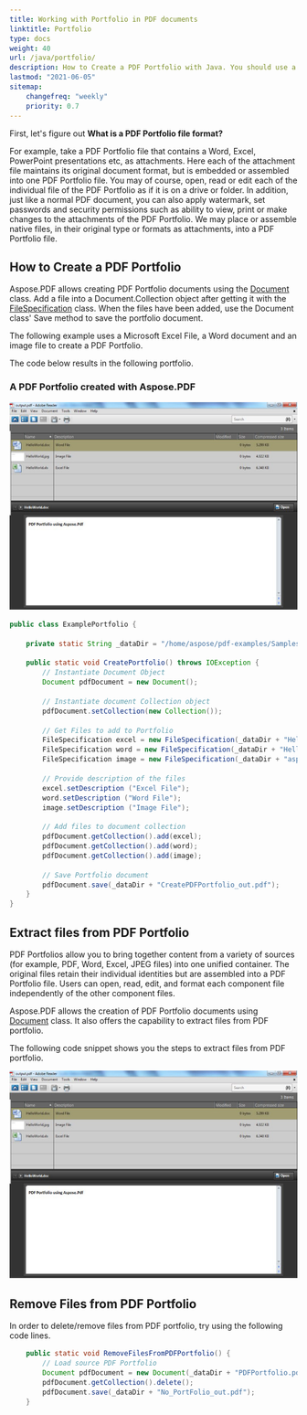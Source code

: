 ```yaml
---
title: Working with Portfolio in PDF documents
linktitle: Portfolio
type: docs
weight: 40
url: /java/portfolio/
description: How to Create a PDF Portfolio with Java. You should use a Microsoft Excel File, a Word document, and an image file to create a PDF Portfolio.
lastmod: "2021-06-05"
sitemap:
    changefreq: "weekly"
    priority: 0.7
---
```


First, let's figure out **What is a PDF Portfolio file format?**

For example, take a PDF Portfolio file that contains a Word, Excel, PowerPoint presentations etc,  as attachments. Here each of the attachment file maintains its original document format, but is embedded or assembled into one PDF Portfolio file. You may of course, open, read or edit each of the individual file of the PDF Portfolio as if it is on a drive or folder. In addition, just like a normal PDF document, you can also apply watermark, set passwords and security permissions such as ability to view, print or make changes to the attachments of the PDF Portfolio.
We may place or assemble native files, in their original type or formats as attachments, into a PDF Portfolio file.

## How to Create a PDF Portfolio

Aspose.PDF allows creating PDF Portfolio documents using the [Document](https://apireference.aspose.com/pdf/java/com.aspose.pdf/Document) class. Add a file into a Document.Collection object after getting it with the [FileSpecification](https://apireference.aspose.com/pdf/java/com.aspose.pdf/FileSpecification) class. When the files have been added, use the Document class' Save method to save the portfolio document.

The following example uses a Microsoft Excel File, a Word document and an image file to create a PDF Portfolio.

The code below results in the following portfolio.

### A PDF Portfolio created with Aspose.PDF

![A PDF Portfolio created with Aspose.PDF for Java](working-with-pdf-portfolio_1.jpg)

```java
public class ExamplePortfolio {

    private static String _dataDir = "/home/aspose/pdf-examples/Samples/Attachments/";

    public static void CreatePortfolio() throws IOException {
        // Instantiate Document Object
        Document pdfDocument = new Document();

        // Instantiate document Collection object
        pdfDocument.setCollection(new Collection());

        // Get Files to add to Portfolio
        FileSpecification excel = new FileSpecification(_dataDir + "HelloWorld.xlsx");
        FileSpecification word = new FileSpecification(_dataDir + "HelloWorld.docx");
        FileSpecification image = new FileSpecification(_dataDir + "aspose-logo.jpg");

        // Provide description of the files
        excel.setDescription ("Excel File");
        word.setDescription ("Word File");
        image.setDescription ("Image File");

        // Add files to document collection
        pdfDocument.getCollection().add(excel);
        pdfDocument.getCollection().add(word);
        pdfDocument.getCollection().add(image);

        // Save Portfolio document
        pdfDocument.save(_dataDir + "CreatePDFPortfolio_out.pdf");
    }
}
```

## Extract files from PDF Portfolio

PDF Portfolios allow you to bring together content from a variety of sources (for example, PDF, Word, Excel, JPEG files) into one unified container. The original files retain their individual identities but are assembled into a PDF Portfolio file. Users can open, read, edit, and format each component file independently of the other component files.

Aspose.PDF allows the creation of PDF Portfolio documents using [Document](https://apireference.aspose.com/pdf/java/com.aspose.pdf/Document) class. It also offers the capability to extract files from PDF portfolio.

The following code snippet shows you the steps to extract files from PDF portfolio.

![Extract files from PDF Portfolio](working-with-pdf-portfolio_2.jpg)

## Remove Files from PDF Portfolio

In order to delete/remove files from PDF portfolio, try using the following code lines.

```java
    public static void RemoveFilesFromPDFPortfolio() {
        // Load source PDF Portfolio
        Document pdfDocument = new Document(_dataDir + "PDFPortfolio.pdf");
        pdfDocument.getCollection().delete();
        pdfDocument.save(_dataDir + "No_PortFolio_out.pdf");
    }
```
